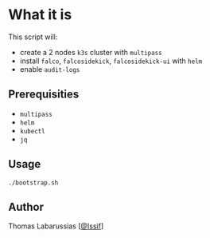 # What it is

This script will:
* create a 2 nodes `k3s` cluster with `multipass`
* install `falco`, `falcosidekick`, `falcosidekick-ui` with `helm`
* enable `audit-logs`

## Prerequisities

* `multipass`
* `helm`
* `kubectl`
* `jq`

## Usage

```shell
./bootstrap.sh
```

## Author

Thomas Labarussias [[@Issif](https://github.com/Issif)]